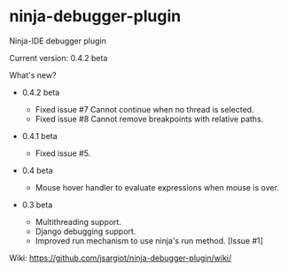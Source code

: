 ninja-debugger-plugin
=====================

Ninja-IDE debugger plugin

Current version: 0.4.2 beta

What's new?

- 0.4.2 beta

    * Fixed issue #7 Cannot continue when no thread is selected.
    * Fixed issue #8 Cannot remove breakpoints with relative paths.

- 0.4.1 beta

    * Fixed issue #5.

- 0.4 beta

    * Mouse hover handler to evaluate expressions when mouse is over.

- 0.3 beta

    * Multithreading support.
    * Django debugging support.
    * Improved run mechanism to use ninja's run method. [Issue #1]

Wiki: https://github.com/jsargiot/ninja-debugger-plugin/wiki/
